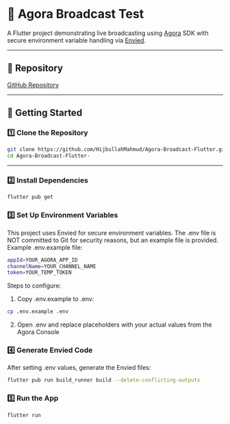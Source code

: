 # 📡 Agora Broadcast Test

A Flutter project demonstrating live broadcasting using [Agora](https://www.agora.io/) SDK with secure environment variable handling via [Envied](https://pub.dev/packages/envied).

---

## 📂 Repository

[GitHub Repository](https://github.com/HijbullahMahmud/Agora-Broadcast-Flutter.git)

---

## 🚀 Getting Started

### 1️⃣ Clone the Repository
```bash
git clone https://github.com/HijbullahMahmud/Agora-Broadcast-Flutter.git
cd Agora-Broadcast-Flutter-
```
---

### 2️⃣ Install Dependencies
```bash
flutter pub get
```


### 3️⃣ Set Up Environment Variables
This project uses Envied for secure environment variables.
The .env file is NOT committed to Git for security reasons, but an example file is provided.
Example .env.example file:

```bash
appId=YOUR_AGORA_APP_ID
channelName=YOUR_CHANNEL_NAME
token=YOUR_TEMP_TOKEN
```

Steps to configure:
1. Copy .env.example to .env:

```bash
cp .env.example .env
```

2. Open .env and replace placeholders with your actual values from the Agora Console

### 4️⃣ Generate Envied Code
After setting .env values, generate the Envied files:
```bash
flutter pub run build_runner build --delete-conflicting-outputs
```

### 5️⃣ Run the App
```bash
flutter run
```
